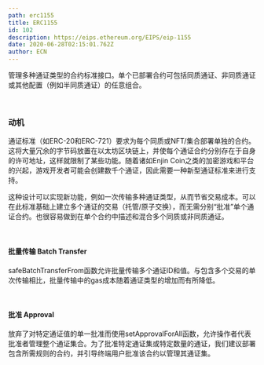 ```yaml
---
path: erc1155
title: ERC1155
id: 102
description: https://eips.ethereum.org/EIPS/eip-1155
date: 2020-06-28T02:15:01.762Z
author: ECN
---
```




管理多种通证类型的合约标准接口。单个已部署合约可包括同质通证、非同质通证或其他配置（例如半同质通证）的任意组合。

<br/>

### 动机 <a id="motivation"></a>

通证标准（如ERC-20和ERC-721）要求为每个同质或NFT/集合部署单独的合约。这将大量冗余的字节码放置在以太坊区块链上，并使每个通证合约分别存在于自身的许可地址，这样就限制了某些功能。随着诸如Enjin Coin之类的加密游戏和平台的兴起，游戏开发者可能会创建数千个通证，因此需要一种新型通证标准来进行支持。

这种设计可以实现新功能，例如一次传输多种通证类型，从而节省交易成本。可以在此标准基础上建立多个通证的交易（托管/原子交换），而无需分别“批准”单个通证合约。也很容易做到在单个合约中描述和混合多个同质或非同质通证。

<br/>

#### 批量传输 Batch Transfer <a id="batch-transfers"></a>

safeBatchTransferFrom函数允许批量传输多个通证ID和值。与包含多个交易的单次传输相比，批量传输中的gas成本随着通证类型的增加而有所降低。

<br/>

#### 批准 Approval <a id="approval"></a>

放弃了对特定通证值的单一批准而使用setApprovalForAll函数，允许操作者代表批准者管理整个通证集合。为了批准特定通证集或特定数量的通证，我们建议部署包含所需规则的合约，并引导终端用户批准该合约以管理其通证集。

